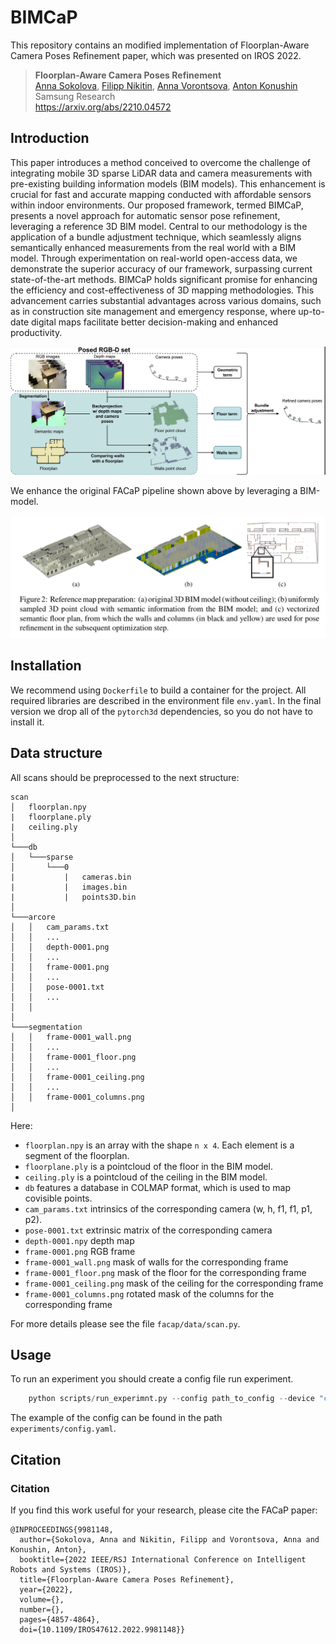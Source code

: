 # BIMCaP

This repository contains an modified implementation of Floorplan-Aware Camera Poses Refinement paper, which was presented on 
IROS 2022. 

> **Floorplan-Aware Camera Poses Refinement**<br>
> [Anna Sokolova](https://scholar.google.ru/citations?hl=en&user=0Pcv9G4AAAAJ),
> [Filipp Nikitin](https://scholar.google.com/citations?user=DOljaG8AAAAJ&hl=en),
> [Anna Vorontsova](https://github.com/highrut),
> [Anton Konushin](https://scholar.google.com/citations?user=ZT_k-wMAAAAJ)
> <br>
> Samsung Research <br>
> https://arxiv.org/abs/2210.04572

## Introduction

This paper introduces a method conceived to overcome the challenge of integrating mobile 3D sparse LiDAR data and camera measurements with pre-existing building information models (BIM models). This enhancement is crucial for fast and accurate mapping conducted with affordable sensors within indoor environments. 
Our proposed framework, termed BIMCaP, presents a novel approach for automatic sensor pose refinement, leveraging a reference 3D BIM model. 
Central to our methodology is the application of a bundle adjustment technique, which seamlessly aligns semantically enhanced measurements from the real world with a BIM model. 
Through experimentation on real-world open-access data, we demonstrate the superior accuracy of our framework, surpassing current state-of-the-art methods. 
BIMCaP holds significant promise for enhancing the efficiency and cost-effectiveness of 3D mapping methodologies. 
This advancement carries substantial advantages across various domains, such as in construction site management and emergency response, where up-to-date digital maps facilitate better decision-making and enhanced productivity.

![](imgs/pipeline.png)

We enhance the original FACaP pipeline shown above by leveraging a BIM-model.

![](imgs/bimfloor.png)



## Installation

We recommend using `Dockerfile` to build a container for the project. 
All required libraries are described in the environment file `env.yaml`. In the final version
we drop all of the `pytorch3d` dependencies, so you do not have to install it. 

## Data structure
All scans should be preprocessed to the next structure:
```
scan
│   floorplan.npy
|   floorplane.ply
|   ceiling.ply
│   
└───db
│   └───sparse
│       └───0
|           |   cameras.bin
|           |   images.bin
|           |   points3D.bin
│
└───arcore
│   │   cam_params.txt
│   │   ...
│   │   depth-0001.png
│   │   ...
│   │   frame-0001.png
│   │   ...
│   │   pose-0001.txt
│   │   ...
│   │
│
└───segmentation
│   │   frame-0001_wall.png
│   │   ...
│   │   frame-0001_floor.png
│   │   ...
│   │   frame-0001_ceiling.png
│   │   ...
│   │   frame-0001_columns.png
│  

```

Here:
- `floorplan.npy` is an array with the shape `n x 4`. Each element is a segment of the floorplan.
- `floorplane.ply` is a pointcloud of the floor in the BIM model.
- `ceiling.ply` is a pointcloud of the ceiling in the BIM model.
- `db` features a database in COLMAP format, which is used to map covisible points. 
- `cam_params.txt` intrinsics of the corresponding camera (w, h, f1, f1, p1, p2).
- `pose-0001.txt` extrinsic matrix of the corresponding camera
- `depth-0001.npy` depth map
- `frame-0001.png` RGB frame
- `frame-0001_wall.png` mask of walls for the corresponding frame
- `frame-0001_floor.png` mask of the floor for the corresponding frame
- `frame-0001_ceiling.png` mask of the ceiling for the corresponding frame
- `frame-0001_columns.png` rotated mask of the columns for the corresponding frame


For more details please see the file `facap/data/scan.py`.

## Usage

To run an experiment you should create a config file run experiment. 

```python
    python scripts/run_experimnt.py --config path_to_config --device "cuda:0"
```

The example of the config can be found in the path `experiments/config.yaml`.

## Citation

### Citation

If you find this work useful for your research, please cite the FACaP paper:
```
@INPROCEEDINGS{9981148,
  author={Sokolova, Anna and Nikitin, Filipp and Vorontsova, Anna and Konushin, Anton},
  booktitle={2022 IEEE/RSJ International Conference on Intelligent Robots and Systems (IROS)}, 
  title={Floorplan-Aware Camera Poses Refinement}, 
  year={2022},
  volume={},
  number={},
  pages={4857-4864},
  doi={10.1109/IROS47612.2022.9981148}}
```
